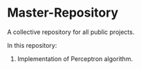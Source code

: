 # Master-Repository
A collective repository for all public projects.

In this repository:
1. Implementation of Perceptron algorithm.
